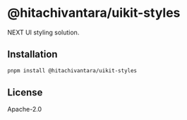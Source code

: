 # @hitachivantara/uikit-styles

NEXT UI styling solution.

## Installation

```bash
pnpm install @hitachivantara/uikit-styles
```

## License

Apache-2.0
